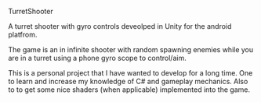 TurretShooter

A turret shooter with gyro controls deveolped in Unity for the android platfrom.

The game is an in infinite shooter with random spawning enemies while you are in a turret using a phone gyro scope to control/aim.

This is a personal project that I have wanted to develop for a long time. One to learn and increase my knowledge of C# and gameplay mechanics.
Also to to get some nice shaders (when applicable) implemented into the game.

